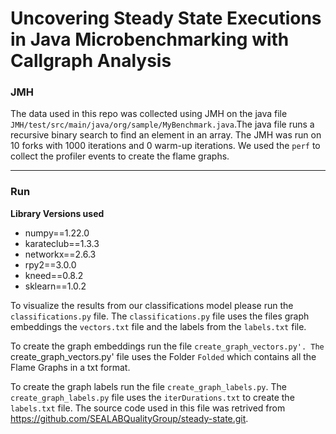 # Uncovering Steady State Executions in Java Microbenchmarking with Callgraph Analysis


### JMH

The data used in this repo was collected using JMH on the java file `JMH/test/src/main/java/org/sample/MyBenchmark.java`.The java file runs a recursive binary search to find an element in an array. The JMH was run on 10 forks with 1000 iterations and 0 warm-up iterations. We used the `perf` to collect the profiler events to create the flame graphs.

---

### Run

**Library Versions used**

- numpy==1.22.0
- karateclub==1.3.3
- networkx==2.6.3
- rpy2==3.0.0
- kneed==0.8.2
- sklearn==1.0.2

To visualize the results from our classifications model please run the `classifications.py` file. The `classifications.py` file uses the files graph embeddings the `vectors.txt` file and the labels from the `labels.txt` file.

To create the graph embeddings run the file `create_graph_vectors.py'. The `create_graph_vectors.py' file uses the Folder `Folded` which contains all the Flame Graphs in a txt format.

To create the graph labels run the file `create_graph_labels.py`. The `create_graph_labels.py` file uses the `iterDurations.txt` to create the `labels.txt` file. The source code used in this file was retrived from https://github.com/SEALABQualityGroup/steady-state.git.
